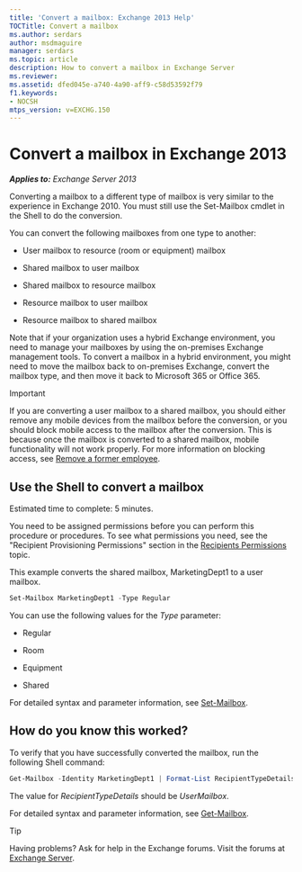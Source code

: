 ```yaml
---
title: 'Convert a mailbox: Exchange 2013 Help'
TOCTitle: Convert a mailbox
ms.author: serdars
author: msdmaguire
manager: serdars
ms.topic: article
description: How to convert a mailbox in Exchange Server
ms.reviewer:
ms.assetid: dfed045e-a740-4a90-aff9-c58d53592f79
f1.keywords:
- NOCSH
mtps_version: v=EXCHG.150
---
```


# Convert a mailbox in Exchange 2013

_**Applies to:** Exchange Server 2013_

Converting a mailbox to a different type of mailbox is very similar to the experience in Exchange 2010. You must still use the Set-Mailbox cmdlet in the Shell to do the conversion.

You can convert the following mailboxes from one type to another:

- User mailbox to resource (room or equipment) mailbox

- Shared mailbox to user mailbox

- Shared mailbox to resource mailbox

- Resource mailbox to user mailbox

- Resource mailbox to shared mailbox

Note that if your organization uses a hybrid Exchange environment, you need to manage your mailboxes by using the on-premises Exchange management tools. To convert a mailbox in a hybrid environment, you might need to move the mailbox back to on-premises Exchange, convert the mailbox type, and then move it back to Microsoft 365 or Office 365.

> [!IMPORTANT]
> If you are converting a user mailbox to a shared mailbox, you should either remove any mobile devices from the mailbox before the conversion, or you should block mobile access to the mailbox after the conversion. This is because once the mailbox is converted to a shared mailbox, mobile functionality will not work properly. For more information on blocking access, see [Remove a former employee](/microsoft-365/admin/add-users/remove-former-employee).

## Use the Shell to convert a mailbox

Estimated time to complete: 5 minutes.

You need to be assigned permissions before you can perform this procedure or procedures. To see what permissions you need, see the "Recipient Provisioning Permissions" section in the [Recipients Permissions](recipients-permissions-exchange-2013-help.md) topic.

This example converts the shared mailbox, MarketingDept1 to a user mailbox.

```powershell
Set-Mailbox MarketingDept1 -Type Regular
```

You can use the following values for the _Type_ parameter:

- Regular

- Room

- Equipment

- Shared

For detailed syntax and parameter information, see [Set-Mailbox](/powershell/module/exchange/set-mailbox).

## How do you know this worked?

To verify that you have successfully converted the mailbox, run the following Shell command:

```powershell
Get-Mailbox -Identity MarketingDept1 | Format-List RecipientTypeDetails
```

The value for _RecipientTypeDetails_ should be _UserMailbox_.

For detailed syntax and parameter information, see [Get-Mailbox](/powershell/module/exchange/get-mailbox).

> [!TIP]
> Having problems? Ask for help in the Exchange forums. Visit the forums at [Exchange Server](https://social.technet.microsoft.com/forums/office/home?category=exchangeserver).
